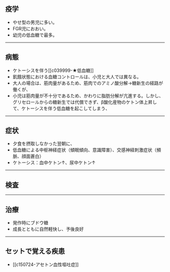 ## 疫学
- やせ型の男児に多い。
- FGR児におおい。
- 幼児の低血糖で最多。
---
## 病態
- ケトーシスを伴う[[c039999-★低血糖]]
- 飢餓状態における血糖コントロールは、小児と大人では異なる。
- 大人の場合は、筋肉量があるため、筋肉でのアミノ酸分解→糖新生の経路が働くが、
- 小児は筋肉量が不十分であるため、かわりに脂肪分解が亢進する。しかし、グリセロールからの糖新生では代償できず、β酸化産物のケトン体上昇して、ケトーシスを伴う低血糖を起こしてしまう、
---
## 症状
- 夕食を摂取しなかった翌朝に、
- 低血糖による中枢神経症状（傾眠傾向、意識障害）、交感神経刺激症状（頻脈、顔面蒼白）
- ケトーシス：血中ケトン↑、尿中ケトン↑
---
## 検査
---
## 治療
- 発作時にブドウ糖
- 成長とともに自然軽快し、予後良好
---
## セットで覚える疾患
- [[c150724-アセトン血性嘔吐症]] 